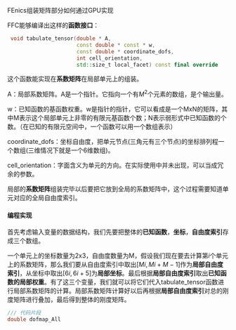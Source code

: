 FEnics组装矩阵部分如何通过GPU实现

FFC能够编译出这样的**函数接口**：

```c++
 void tabulate_tensor(double * A,
                      const double * const * w,
                      const double * coordinate_dofs,
                      int cell_orientation,
                      std::size_t local_facet) const final override
```

这个函数能实现在**系数矩阵**在局部单元上的组装。

A：局部系数矩阵。A是一个指针。它指向一个有$M^2$个元素的数组，是个输出量。

w：已知函数的基函数权重。w是指针的指针，它可以看成是一个MxN的矩阵，其中M表示这个局部单元上非零的有限元基函数个数；N表示弱形式中已知函数的个数。（在已知的有限元空间中，一个函数可以用一个数组表示）

coordinate_dofs：坐标自由度，把单元节点(三角元有三个节点)的坐标排列程一个数组(三维情况下就是一个6维数组)。

cell_orientation：字面含义为单元的方向。在实际使用中并未出现，可以当成冗余的参数。

局部的**系数矩阵**组装完毕以后要把它放到全局的系数矩阵中，这个过程需要知道单元对应的全局自由度索引。

#### 编程实现

首先考虑输入变量的数据结构，我们先要把整体的**已知函数**，**坐标**，**自由度索引**存成三个数组。

一个单元上的坐标数量为2x3，自由度数量为M，假设我们现在要去计算第$i$个单元上的系数矩阵，那么我们要从自由度索引中取出$[Mi,Mi+M-1]$作为**局部自由度索引**，从坐标中取出$[6i,6i+5]$为**局部坐标**。最后根据**局部自由度索引**取出**已知函数的局部权重**。有了这三个变量，我们就可以将它们代入tabulate_tensor函数进行局部系数矩阵的计算。局部系数矩阵计算好以后再根据**局部自由度索引**对总的刚度矩阵进行叠加，最后得到整体的刚度矩阵。

```c++
/// 代码片段
double dofmap_All

```

